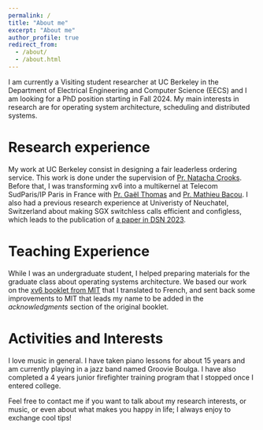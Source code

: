 ```yaml
---
permalink: /
title: "About me"
excerpt: "About me"
author_profile: true
redirect_from: 
  - /about/
  - /about.html
---
```


I am currently a Visiting student researcher at UC Berkeley in the Department
of Electrical Engineering and Computer Science (EECS) and I am looking for
a PhD position starting in Fall 2024.
My main interests in research are for operating system architecture,
scheduling and distributed systems.

Research experience
===

My work at UC Berkeley consist in designing a fair leaderless ordering service.
This work is done under the supervision
of [Pr. Natacha Crooks](https://nacrooks.github.io/).
Before that, I was transforming xv6 into a multikernel
at Telecom SudParis/IP Paris in France with
[Pr. Gaël Thomas](https://www-public.imtbs-tsp.eu/~thomas_g/)
and [Pr. Mathieu Bacou](https://bacou.wp.imtbs-tsp.eu/).
I also had a previous research experience at Univeristy of Neuchatel,
Switzerland about making SGX switchless calls efficient and configless,
which leads to the publication of
[a paper in DSN 2023](https://tzerbib.github.io/publication/2023-06_SGX_Switchless_Calls_Made_Configless).

Teaching Experience
===

While I was an undergraduate student, I helped preparing materials
for the graduate class about operating systems architecture.
We based our work on the
[xv6 booklet from MIT](https://pdos.csail.mit.edu/6.828/2023/xv6/book-riscv-rev3.pdf)
that I translated to French, and sent back some improvements to MIT
that leads my name to be added in the *acknowledgments* section
of the original booklet.


Activities and Interests
===

I love music in general. I have taken piano lessons for about 15 years and
am currently playing in a jazz band named Groovie Boulga.
I have also completed a 4 years junior firefighter training program
that I stopped once I entered college.


Feel free to contact me if you want to talk about my research interests,
or music, or even about what makes you happy in life; I always enjoy
to exchange cool tips!